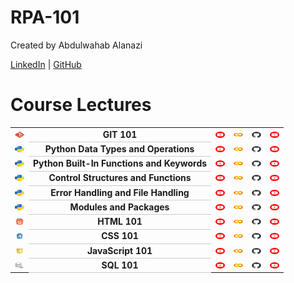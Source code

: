 # RPA-101

Created by Abdulwahab Alanazi

[LinkedIn](http://linkedin.com/in/abdulwahabdev) | [GitHub](https://github.com/AbdulwahabDev)

# Course Lectures
 
<table style="width:100%;"> 
    <tr>
        <td><img src="assets/git.png" width="15" height ="10" alt="GitHub"></td>
        <td style="text-align:center; font-weight:bold; border-bottom: 1px solid #ccc;">GIT 101</td>
        <td><a href="#"><img src="assets/yt.png" width="15" height ="10" alt="YouTube"></a></td>
        <td><a href="https://colab.research.google.com/github/TrainingRepositories/RPA-101/blob/main/GIT%20101/GIT.ipynb"><img src="assets/gc.png" width="15" height ="10" alt="Google Colab"></a></td>
        <td><a href="https://github.com/TrainingRepositories/RPA-101/blob/main/GIT%20101/GIT.ipynb"><img src="assets/gh.png" width="15" height ="10" alt="GitHub"></a></td>
        <td><a href="#"><img src="assets/yt.png" width="15" height ="10" alt="YouTube"></a></td>
    </tr> 
    <tr>
        <td><img src="assets/py.png" width="15" height ="10" alt="Python"></td>
        <td style="text-align:center; font-weight:bold; border-bottom: 1px solid #ccc;">Python Data Types and Operations</td>
        <td><a href="#"><img src="assets/yt.png" width="15" height ="10" alt="YouTube"></a></td>
        <td><a href="https://colab.research.google.com/github/TrainingRepositories/RPA-101/blob/main/PYTHON%20101/1%20Python_Data_Types_and_Operations/Python_Data_Types_and_Operations.ipynb"><img src="assets/gc.png" width="15" height ="10" alt="Google Colab"></a></td>
        <td><a href="https://github.com/TrainingRepositories/RPA-101/blob/main/PYTHON%20101/1%20Python_Data_Types_and_Operations/Python_Data_Types_and_Operations.ipynb"><img src="assets/gh.png" width="15" height ="10" alt="GitHub"></a></td>
        <td><a href="#"><img src="assets/yt.png" width="15" height ="10" alt="YouTube"></a></td>
    </tr>
    <tr>
        <td><img src="assets/py.png" width="15" height ="10" alt="Python"></td>
        <td style="text-align:center; font-weight:bold; border-bottom: 1px solid #ccc;">Python Built-In Functions and Keywords</td>
        <td><a href="#"><img src="assets/yt.png" width="15" height ="10" alt="YouTube"></a></td>
        <td><a href="https://colab.research.google.com/github/TrainingRepositories/RPA-101/blob/main/PYTHON%20101/2%20Python%20BuiltIn%20Functions%20Keywords/Python_BuiltIn_Functions_Keywords.ipynb"><img src="assets/gc.png" width="15" height ="10" alt="Google Colab"></a></td>
        <td><a href="https://github.com/TrainingRepositories/RPA-101/blob/main/PYTHON%20101/2%20Python%20BuiltIn%20Functions%20Keywords/Python_BuiltIn_Functions_Keywords.ipynb"><img src="assets/gh.png" width="15" height ="10" alt="GitHub"></a></td>
        <td><a href="#"><img src="assets/yt.png" width="15" height ="10" alt="YouTube"></a></td>
    </tr>
    <tr>
        <td><img src="assets/py.png" width="15" height ="10" alt="Python"></td>
        <td style="text-align:center; font-weight:bold; border-bottom: 1px solid #ccc;">Control Structures and Functions</td>
        <td><a href="#"><img src="assets/yt.png" width="15" height ="10" alt="YouTube"></a></td>
        <td><a href="https://colab.research.google.com/github/TrainingRepositories/RPA-101/blob/main/PYTHON%20101/3%20%20Control%20Structures%20and%20Functions/Control%20Structures%20and%20Functions.ipynb"><img src="assets/gc.png" width="15" height ="10" alt="Google Colab"></a></td>
        <td><a href="https://github.com/TrainingRepositories/RPA-101/blob/main/PYTHON%20101/3%20%20Control%20Structures%20and%20Functions/Control%20Structures%20and%20Functions.ipynb"><img src="assets/gh.png" width="15" height ="10" alt="GitHub"></a></td>
        <td><a href="#"><img src="assets/yt.png" width="15" height ="10" alt="YouTube"></a></td>
    </tr>
    <tr>
        <td><img src="assets/py.png" width="15" height ="10" alt="Python"></td>
        <td style="text-align:center; font-weight:bold; border-bottom: 1px solid #ccc;">Error Handling and File Handling</td>
        <td><a href="#"><img src="assets/yt.png" width="15" height ="10" alt="YouTube"></a></td>
        <td><a href="https://colab.research.google.com/github/TrainingRepositories/RPA-101/blob/main/PYTHON%20101/4%20Error%20Handling%20and%20File%20Handling%20/Error%20Handling%20and%20File%20Handling.ipynb "><img src="assets/gc.png" width="15" height ="10" alt="Google Colab"></a></td>
        <td><a href="https://github.com/TrainingRepositories/RPA-101/blob/main/PYTHON%20101/4%20Error%20Handling%20and%20File%20Handling%20/Error%20Handling%20and%20File%20Handling.ipynb"><img src="assets/gh.png" width="15" height ="10" alt="GitHub"></a></td>
        <td><a href="#"><img src="assets/yt.png" width="15" height ="10" alt="YouTube"></a></td>
    </tr>
    <tr>
        <td><img src="assets/py.png" width="15" height ="10" alt="Python"></td>
        <td style="text-align:center; font-weight:bold; border-bottom: 1px solid #ccc;">Modules and Packages</td>
        <td><a href="#"><img src="assets/yt.png" width="15" height ="10" alt="YouTube"></a></td>
        <td><a href="https://colab.research.google.com/github/TrainingRepositories/RPA-101/blob/main/PYTHON%20101/5%20Modules%20and%20Packages/Modules%20and%20Packages.ipynb"><img src="assets/gc.png" width="15" height ="10" alt="Google Colab"></a></td>
        <td><a href="https://github.com/TrainingRepositories/RPA-101/blob/main/PYTHON%20101/5%20Modules%20and%20Packages/Modules%20and%20Packages.ipynb"><img src="assets/gh.png" width="15" height ="10" alt="GitHub"></a></td>
        <td><a href="#"><img src="assets/yt.png" width="15" height ="10" alt="YouTube"></a></td>
    </tr>
    <tr>
        <td><img src="assets/html.png" width="15" height ="10" alt="HTML"></td>
        <td style="text-align:center; font-weight:bold; border-bottom: 1px solid #ccc;">HTML 101</td>
        <td><a href="#"><img src="assets/yt.png" width="15" height ="10" alt="YouTube"></a></td>
        <td><a href="https://colab.research.google.com/github/TrainingRepositories/RPA-101/blob/main/HTML%20-%20CSS%20-%20JAVASCRIPT/HTML%20101/HTML.ipynb"><img src="assets/gc.png" width="15" height ="10" alt="Google Colab"></a></td>
        <td><a href="https://github.com/TrainingRepositories/RPA-101/blob/main/HTML%20-%20CSS%20-%20JAVASCRIPT/HTML%20101/HTML.ipynb"><img src="assets/gh.png" width="15" height ="10" alt="GitHub"></a></td>
        <td><a href="#"><img src="assets/yt.png" width="15" height ="10" alt="YouTube"></a></td>
    </tr>
    <tr>
        <td><img src="assets/css.png" width="15" height ="10" alt="CSS"></td>
        <td style="text-align:center; font-weight:bold; border-bottom: 1px solid #ccc;">CSS 101</td>
        <td><a href="#"><img src="assets/yt.png" width="15" height ="10" alt="YouTube"></a></td>
        <td><a href="https://colab.research.google.com/github/TrainingRepositories/RPA-101/blob/main/HTML%20-%20CSS%20-%20JAVASCRIPT/CSS%20101/CSS.ipynb"><img src="assets/gc.png" width="15" height ="10" alt="Google Colab"></a></td>
        <td><a href="https://github.com/TrainingRepositories/RPA-101/blob/main/HTML%20-%20CSS%20-%20JAVASCRIPT/CSS%20101/CSS.ipynb"><img src="assets/gh.png" width="15" height ="10" alt="GitHub"></a></td>
        <td><a href="#"><img src="assets/yt.png" width="15" height ="10" alt="YouTube"></a></td>
    </tr>
    <tr>
        <td><img src="assets/js.png" width="15" height ="10" alt="JavaScript"></td>
        <td style="text-align:center; font-weight:bold; border-bottom: 1px solid #ccc;">JavaScript 101</td>
        <td><a href="#"><img src="assets/yt.png" width="15" height ="10" alt="YouTube"></a></td>
        <td><a href="https://colab.research.google.com/github/TrainingRepositories/RPA-101/blob/main/HTML%20-%20CSS%20-%20JAVASCRIPT/JAVASCRIPT%20101/JAVASCRIPT.ipynb"><img src="assets/gc.png" width="15" height ="10" alt="Google Colab"></a></td>
        <td><a href="https://github.com/TrainingRepositories/RPA-101/blob/main/HTML%20-%20CSS%20-%20JAVASCRIPT/JAVASCRIPT%20101/JAVASCRIPT.ipynb"><img src="assets/gh.png" width="15" height ="10" alt="GitHub"></a></td>
        <td><a href="#"><img src="assets/yt.png" width="15" height ="10" alt="YouTube"></a></td>
    </tr>
    <tr>
        <td><img src="assets/sql.png" width="15" height ="10" alt="SQL"></td>
        <td style="text-align:center; font-weight:bold; border-bottom: 1px solid #ccc;">SQL 101</td>
        <td><a href="#"><img src="assets/yt.png" width="15" height ="10" alt="YouTube"></a></td>
        <td><a href="https://colab.research.google.com/github/TrainingRepositories/RPA-101/blob/main/SQL%20101/SQL.ipynb"><img src="assets/gc.png" width="15" height ="10" alt="Google Colab"></a></td>
        <td><a href="https://github.com/TrainingRepositories/RPA-101/blob/main/SQL%20101/SQL.ipynb"><img src="assets/gh.png" width="15" height ="10" alt="GitHub"></a></td>
        <td><a href="#"><img src="assets/yt.png" width="15" height ="10" alt="YouTube"></a></td>
    </tr>
</table>

